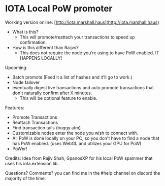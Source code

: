 # IOTA Local PoW promoter

Working version online: [http://iota.marshall.haus](http://iota.marshall.haus)

* What is this?
	* This will promote/reattach your transactions to speed up confirmation.
* How is this different than Raijvs?
	* This does not require the node you're using to have PoW enabled. IT HAPPENS LOCALLY!

	
Upcoming:
* Batch promote (Feed it a list of hashes and it'll go to work.)
* Node failover
* eventually digest live transactions and auto promote transactions that don't naturally confirm after X minutes.
	* This will be optional feature to enable.

Features:
* Promote Transactions
* Reattach Transactions
* Find transaction tails (buggy atm)
* Customizable nodes enter the node you wish to connect with.
* All PoW is done locally on your PC, so you don't have to find a node that has PoW enabled. (uses WebGL and utilizes your GPU for PoW)
* PoWer!


Credits: Idea from Rajiv Shah, GpanosXP for his local PoW spammer that uses his iota.extension lib.

Questions? Comments? you can find me in the #help channel on discord the majority of the time.

